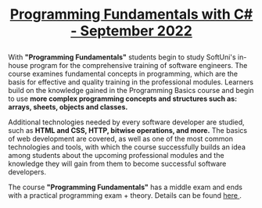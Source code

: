 # <p align="center"><a href="https://softuni.bg/trainings/3836/programming-fundamentals-with-csharp-september-2022"> Programming Fundamentals with C# - September 2022 <a/><p>

With **"Programming Fundamentals"** students begin to study SoftUni's in-house program for the comprehensive training of software engineers. The course examines fundamental concepts in programming, which are the basis for effective and quality training in the professional modules. Learners build on the knowledge gained in the Programming Basics course and begin to use **more complex programming concepts and structures such as: arrays, sheets, objects and classes.**
  
Additional technologies needed by every software developer are studied, such as **HTML and CSS, HTTP, bitwise operations, and more.** The basics of web development are covered, as well as one of the most common technologies and tools, with which the course successfully builds an idea among students about the upcoming professional modules and the knowledge they will gain from them to become successful software developers.

The course **"Programming Fundamentals"** has a middle exam and ends with a practical programming exam + theory. Details can be found <a href="https://softuni.bg/curriculum"> here <a/>.


